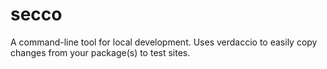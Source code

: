# secco

A command-line tool for local development. Uses verdaccio to easily copy changes from your package(s) to test sites.
